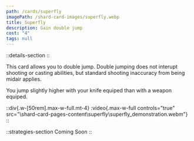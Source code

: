 ```yaml
---
path: /cards/superfly
imagePath: /shard-card-images/superfly.webp
title: Superfly
description: Gain double jump
cost: "4"
tags: null
---
```


::details-section
::

This card allows you to double jump. Double jumping does not interupt shooting or casting abilities, but standard shooting inaccuracy from being midair applies.

You jump slightly higher with your knife equiped than with a weapon equiped.

::div{.w-[50rem].max-w-full.mt-4}
:video{.max-w-full controls="true" src="\shard-card-pages-content\superfly\superfly_demonstration.webm"}
::

::strategies-section
Coming Soon
::
